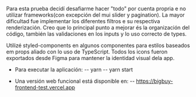 Para esta prueba decidí desafiarme hacer "todo" por cuenta propria e no utilizar frameworks(con excepción del mui slider y pagination).
La mayor dificultad fue implementar los diferentes filtros e su respectiva renderización.
Creo que lo principal punto a mejorar és la organización del código, también las validaciones en los inputs y lo uso correcto de types.

Utilizé styled-components en algunos componentes para estilos baseados em props aliado con lo uso de TypeScript. 
Todos los icons fueron exportados desde Figma para mantener la identidad visual dela app.

- Para executar la aplicación:
-- yarn 
-- yarn start

- Una versión web funcional está disponible en:
-- https://bigbuy-frontend-test.vercel.app

